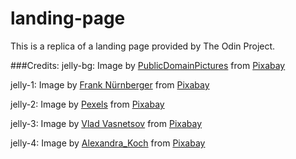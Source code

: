 # landing-page

This is a replica of a landing page provided by The Odin Project. 

###Credits: 
jelly-bg: Image by <a href="https://pixabay.com/users/publicdomainpictures-14/?utm_source=link-attribution&utm_medium=referral&utm_campaign=image&utm_content=21741">PublicDomainPictures</a> from <a href="https://pixabay.com//?utm_source=link-attribution&utm_medium=referral&utm_campaign=image&utm_content=21741">Pixabay</a>

jelly-1: Image by <a href="https://pixabay.com/users/franky1st-1203890/?utm_source=link-attribution&utm_medium=referral&utm_campaign=image&utm_content=884661">Frank Nürnberger</a> from <a href="https://pixabay.com//?utm_source=link-attribution&utm_medium=referral&utm_campaign=image&utm_content=884661">Pixabay</a>

jelly-2: Image by <a href="https://pixabay.com/users/pexels-2286921/?utm_source=link-attribution&utm_medium=referral&utm_campaign=image&utm_content=1846546">Pexels</a> from <a href="https://pixabay.com//?utm_source=link-attribution&utm_medium=referral&utm_campaign=image&utm_content=1846546">Pixabay</a>

jelly-3: Image by <a href="https://pixabay.com/users/vladvictoria-9785604/?utm_source=link-attribution&utm_medium=referral&utm_campaign=image&utm_content=4477548">Vlad Vasnetsov</a> from <a href="https://pixabay.com//?utm_source=link-attribution&utm_medium=referral&utm_campaign=image&utm_content=4477548">Pixabay</a>

jelly-4: Image by <a href="https://pixabay.com/users/alexandra_koch-621802/?utm_source=link-attribution&utm_medium=referral&utm_campaign=image&utm_content=1450470">Alexandra_Koch</a> from <a href="https://pixabay.com//?utm_source=link-attribution&utm_medium=referral&utm_campaign=image&utm_content=1450470">Pixabay</a>

